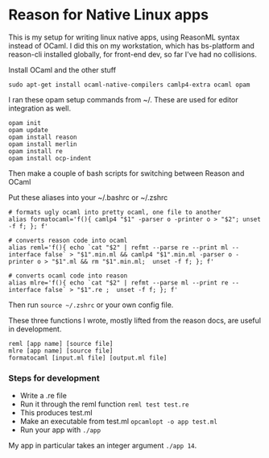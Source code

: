 # Reason for Native Linux apps

This is my setup for writing linux native apps, using ReasonML syntax instead of OCaml. I did this on my workstation, which has bs-platform and reason-cli installed globally, for front-end dev, so far I've had no collisions.

Install OCaml and the other stuff

```
sudo apt-get install ocaml-native-compilers camlp4-extra ocaml opam
```

I ran these opam setup commands from ~/. These are used for editor integration as well.

```
opam init
opam update
opam install reason
opam install merlin
opam install re
opam install ocp-indent
```

Then make a couple of bash scripts for switching between Reason and OCaml

Put these aliases into your ~/.bashrc or ~/.zshrc

```
# formats ugly ocaml into pretty ocaml, one file to another
alias formatocaml='f(){ camlp4 "$1" -parser o -printer o > "$2"; unset -f f; }; f'

# converts reason code into ocaml
alias reml='f(){ echo `cat "$2" | refmt --parse re --print ml --interface false` > "$1".min.ml && camlp4 "$1".min.ml -parser o -printer o > "$1".ml && rm "$1".min.ml;  unset -f f; }; f'

# converts ocaml code into reason
alias mlre='f(){ echo `cat "$2" | refmt --parse ml --print re --interface false` > "$1".re ;  unset -f f; }; f'
```

Then run ```source ~/.zshrc``` or your own config file.

These three functions I wrote, mostly lifted from the reason docs, are useful in development.

```
reml [app name] [source file]
mlre [app name] [source file]
formatocaml [input.ml file] [output.ml file]
```

### Steps for development

- Write a .re file
- Run it through the reml function ```reml test test.re```
- This produces test.ml
- Make an executable from test.ml ```opcamlopt -o app test.ml```
- Run your app with ```./app```


My app in particular takes an integer argument ```./app 14```.

